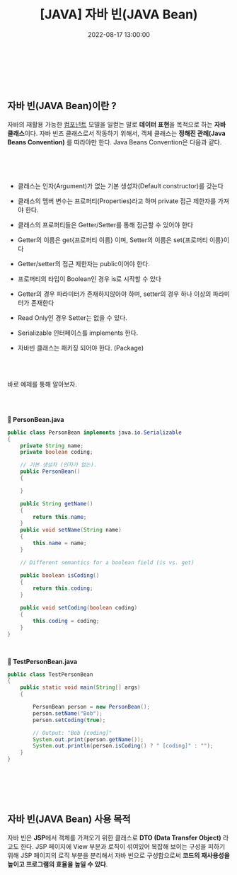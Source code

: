 ﻿---
permalink: /2022-08-17-자바 빈(JAVA Bean)/
published: true
title: "[JAVA] 자바 빈(JAVA Bean)"
date: 2022-08-17 13:00:00
toc: true
toc_sticky: true
toc_label: "자바 빈(JAVA Bean)"
categories:
- JAVA
tags:
- JAVA

---

<br><br><br>

## 자바 빈(JAVA Bean)이란 ?
자바의 재활용 가능한 [컴포넌트](https://hanamon.kr/%EC%BB%B4%ED%8F%AC%EB%84%8C%ED%8A%B8-component%EB%9E%80/) 모델을 일컫는 말로 **데이터 표현**을 목적으로 하는 **자바 클래스**이다. 자바 빈즈 클래스로서 작동하기 위해서, 객체 클래스는 **정해진 관례(Java Beans Convention)** 를 따라야만 한다. Java Beans Convention은 다음과 같다.

<br><br><br>

-   클래스는 인자(Argument)가 없는 기본 생성자(Default constructor)를 갖는다
-   클래스의 멤버 변수는 프로퍼티(Properties)라고 하며 private 접근 제한자를 가져야 한다.
-   클래스의 프로퍼티들은 Getter/Setter를 통해 접근할 수 있어야 한다

-   Getter의 이름은 get{프로퍼티 이름} 이며, Setter의 이름은 set{프로퍼티 이름}이다
-   Getter/setter의 접근 제한자는 public이어야 한다.
-   프로퍼티의 타입이 Boolean인 경우 is로 시작할 수 있다
-   Getter의 경우 파라미터가 존재하지않아야 하며, setter의 경우 하나 이상의 파라미터가 존재한다
-   Read Only인 경우 Setter는 없을 수 있다.

-   Serializable 인터페이스를 implements 한다.
-   자바빈 클래스는 패키징 되어야 한다. (Package)

<br><br>

바로 예제를 통해 알아보자.

<br><br>


**🧑 PersonBean.java**

```java
public class PersonBean implements java.io.Serializable
{
    private String name;
    private boolean coding;

    // 기본 생성자 (인자가 없는).
    public PersonBean()
    {

    }

    public String getName()
    {
        return this.name;
    }
    public void setName(String name)
    {
        this.name = name;
    }

    // Different semantics for a boolean field (is vs. get)

    public boolean isCoding()
    {
        return this.coding;
    }

    public void setCoding(boolean coding)
    {
        this.coding = coding;
    }
}
```
<br>

**🧑 TestPersonBean.java**
```java
public class TestPersonBean
{
    public static void main(String[] args)
    {

        PersonBean person = new PersonBean();
        person.setName("Bob");
        person.setCoding(true);

        // Output: "Bob [coding]"
        System.out.print(person.getName());
        System.out.println(person.isCoding() ? " [coding]" : "");
    }
}
```


<br><br><br><br>

## 자바 빈(JAVA Bean) 사용 목적
자바 빈은 **JSP**에서 객체를 가져오기 위한 클래스로 **DTO (Data Transfer Object)** 라고도 한다. JSP 페이지에 View 부분과 로직이 섞여있어 복잡해 보이는 구성을 피하기 위해 JSP 페이지의 로직 부분을 분리해서 자바 빈으로 구성함으로써 **코드의 재사용성을 높이고 프로그램의 효율을 높일 수 있다**.
